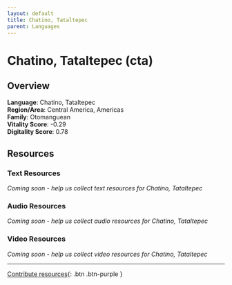 ```yaml
---
layout: default
title: Chatino, Tataltepec
parent: Languages
---
```


# Chatino, Tataltepec (cta)

## Overview

**Language**: Chatino, Tataltepec  
**Region/Area**: Central America, Americas  
**Family**: Otomanguean  
**Vitality Score**: -0.29  
**Digitality Score**: 0.78  

## Resources

### Text Resources
*Coming soon - help us collect text resources for Chatino, Tataltepec*

### Audio Resources
*Coming soon - help us collect audio resources for Chatino, Tataltepec*

### Video Resources
*Coming soon - help us collect video resources for Chatino, Tataltepec*

---

[Contribute resources](https://fairtrain.github.io/){: .btn .btn-purple }
